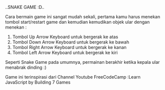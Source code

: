 ..SNAKE GAME :D..

Cara bermain game ini sangat mudah sekali, pertama kamu harus menekan tombol start/restart game dan kemudian kemudikan objek ular
dengan menekan :
1. Tombol Up Arrow Keyboard untuk bergerak ke atas
2. Tombol Down Arrow Keyboard untuk bergerak ke bawah
3. Tombol Right Arrow Keyboard untuk bergerak ke kanan
4. Tombol Left Arrow Keyboard untuk bergerak ke kiri

Seperti Snake Game pada umumnya, permainan berakhir ketika kepala ular menabrak dinding :)

Game ini terinspirasi dari Channel Youtube FreeCodeCamp :Learn JavaScript by Building 7 Games

